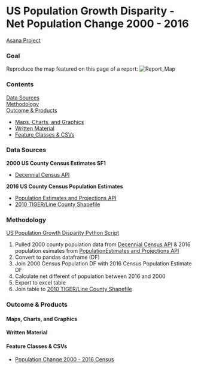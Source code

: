 # US Population Growth Disparity - Net Population Change 2000 - 2016

[Asana Project](https://app.asana.com/0/229355710745434/387468480023035) 

### Goal 

Reproduce the map featured on this page of a report:
![Report_Map](https://github.com/BayAreaMetro/motm/blob/master/2017_09/readme_images/NetPopulationChange2000_2016.png)
### Contents 

[Data Sources](#data-sources)  
[Methodology](#methodology)  
[Outcome & Products](#outcome--products)
  - [Maps, Charts, and Graphics](#maps-charts-and-graphics)
  - [Written Material](#written-material)
  - [Feature Classes & CSVs](#feature-classes--csvs)

### Data Sources 

**2000 US County Census Estimates SF1** 
- [Decennial Census API](https://www.census.gov/data/developers/data-sets/decennial-census.html)

**2016 US County Census Population Estimates** 
- [Population Estimates and Projections API](https://www.census.gov/data/developers/data-sets/popest-popproj/popest.html)
- [2010 TIGER/Line County Shapefile](https://www.census.gov/geo/maps-data/data/tiger-line.html)

### Methodology

[US Population Growth Disparity Python Script](https://github.com/BayAreaMetro/motm/blob/master/2017_09/scripts/US_Population_Growth_Disparity.py)

   1. Pulled 2000 county population data from [Decennial Census API](#decennial-census-api) & 2016 population esimates from [PopulationEstimates and Projections API](#population-esimates-and-projections-api) 
   2. Convert to pandas dataframe (DF)
   3. Join 2000 Census Population DF with 2016 Census Population Estimate DF
   4. Calculate net different of population between 2016 and 2000
   5. Export to excel table 
   6. Join table to [2010 TIGER/Line County Shapefile](#data-sources)

### Outcome & Products 

#### Maps, Charts, and Graphics 

#### Written Material 

#### Feature Classes & CSVs 

- [Population Change 2000 - 2016 Census](https://github.com/BayAreaMetro/motm/blob/master/2017_09/data/Population_Change_2000_2016_Census.csv) 